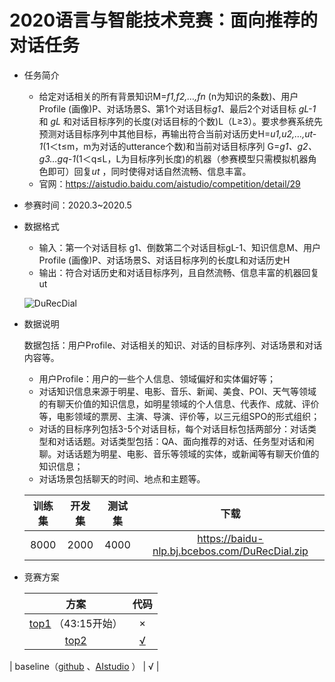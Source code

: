 # 2020语言与智能技术竞赛：面向推荐的对话任务

* 任务简介

  * 给定对话相关的所有背景知识M=*f1,f2,…,fn* (n为知识的条数)、用户Profile (画像)P、对话场景S、第1个对话目标*g1*、最后2个对话目标 *gL-1* 和 *gL* 和对话目标序列的长度(对话目标的个数)L（L≥3）。要求参赛系统先预测对话目标序列中其他目标，再输出符合当前对话历史H=*u1,u2,…,ut-1*(1＜t≤m，m为对话的utterance个数)和当前对话目标序列 G=*g1、g2、g3…gq-1*(1＜q≤L，L为目标序列长度)的机器（参赛模型只需模拟机器角色即可）回复*ut* ，同时使得对话自然流畅、信息丰富。
  * 官网：https://aistudio.baidu.com/aistudio/competition/detail/29

* 参赛时间：2020.3~2020.5

* 数据格式

  * 输入：第一个对话目标 g1、倒数第二个对话目标gL-1、知识信息M、用户Profile (画像)P、对话场景S、对话目标序列的长度L和对话历史H
  * 输出：符合对话历史和对话目标序列，且自然流畅、信息丰富的机器回复ut

  ![DuRecDial](https://github.com/TingFree/NLPer-Arsenal/blob/master/%E5%AF%B9%E8%AF%9D%E7%94%9F%E6%88%90/pic/1.png?raw=true)

* 数据说明

  数据包括：用户Profile、对话相关的知识、对话的目标序列、对话场景和对话内容等。

  * 用户Profile：用户的一些个人信息、领域偏好和实体偏好等；
  * 对话知识信息来源于明星、电影、音乐、新闻、美食、POI、天气等领域的有聊天价值的知识信息，如明星领域的个人信息、代表作、成就、评价等，电影领域的票房、主演、导演、评价等，以三元组SPO的形式组织；
  * 对话的目标序列包括3-5个对话目标，每个对话目标包括两部分：对话类型和对话话题。对话类型包括：QA、面向推荐的对话、任务型对话和闲聊。对话话题为明星、电影、音乐等领域的实体，或新闻等有聊天价值的知识信息；
  * 对话场景包括聊天的时间、地点和主题等。

  | 训练集 | 开发集 | 测试集 |                     下载                      |
  | :----: | :----: | :----: | :-------------------------------------------: |
  |  8000  |  2000  |  4000  | https://baidu-nlp.bj.bcebos.com/DuRecDial.zip |

* 竞赛方案

  |                             方案                             |                      代码                      |
  | :----------------------------------------------------------: | :--------------------------------------------: |
  | [top1](http://live.baidu.com/m/media/pclive/pchome/live.html?room_id=4008201814&source=h5pre) （43:15开始） |                       ×                        |
  |        [top2](https://zhuanlan.zhihu.com/p/343061563)        | [√](https://github.com/apple55bc/bd-chat-2020) |
| baseline（[github](https://github.com/cstghitpku/Research/tree/master/NLP/Conversational-Recommendation-BASELINE) 、[AIstudio](https://aistudio.baidu.com/aistudio/projectdetail/360479) ） |                       √                        |
  
  
